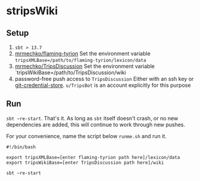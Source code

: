 # stripsWiki


## Setup

1. `sbt > 13.7`
2. [mrmechko/flaming-tyrion](http://github.com/mrmechko/flaming-tyrion)
  Set the environment variable `tripsXMLBase=/path/to/flaming-tyrion/lexicon/data`
3. [mrmechko/TripsDiscussion](http://github.com/mrmechko/TripsDiscussion)
  Set the environment variable `tripsWikiBase=/path/to/TripsDiscussion/wiki
4. password-free push access to `TripsDiscussion`
  Either with an ssh key or [git-credential-store](http://git-scm.com/docs/git-credential-store).  `u/TripsBot` is an account explicitly for this purpose

## Run 

`sbt ~re-start`.  That's it.  As long as `sbt` itself doesn't crash, or no new dependencies are added, this will continue to work through new pushes.

For your convenience, name the script below `runme.sh` and run it.

```
#!/bin/bash

export tripsXMLBase=[enter flaming-tyrion path here]/lexicon/data
export tripsWikiBase=[enter TripsDiscussion path here]/wiki

sbt ~re-start
```
  
  



